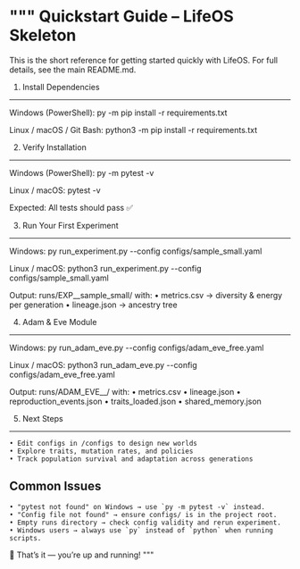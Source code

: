 """
Quickstart Guide – LifeOS Skeleton
==================================

This is the short reference for getting started quickly with LifeOS.
For full details, see the main README.md.


1. Install Dependencies
------------------------
Windows (PowerShell):
    py -m pip install -r requirements.txt

Linux / macOS / Git Bash:
    python3 -m pip install -r requirements.txt


2. Verify Installation
------------------------
Windows (PowerShell):
    py -m pytest -v

Linux / macOS:
    pytest -v

Expected: All tests should pass ✅


3. Run Your First Experiment
------------------------------
Windows:
    py run_experiment.py --config configs/sample_small.yaml

Linux / macOS:
    python3 run_experiment.py --config configs/sample_small.yaml

Output: runs/EXP_<timestamp>_sample_small/ with:
    • metrics.csv → diversity & energy per generation
    • lineage.json → ancestry tree


4. Adam & Eve Module
----------------------
Windows:
    py run_adam_eve.py --config configs/adam_eve_free.yaml

Linux / macOS:
    python3 run_adam_eve.py --config configs/adam_eve_free.yaml

Output: runs/ADAM_EVE_<timestamp>_<name>/ with:
    • metrics.csv
    • lineage.json
    • reproduction_events.json
    • traits_loaded.json
    • shared_memory.json


5. Next Steps
---------------
    • Edit configs in /configs to design new worlds
    • Explore traits, mutation rates, and policies
    • Track population survival and adaptation across generations


Common Issues
---------------
    • "pytest not found" on Windows → use `py -m pytest -v` instead.
    • "Config file not found" → ensure configs/ is in the project root.
    • Empty runs directory → check config validity and rerun experiment.
    • Windows users → always use `py` instead of `python` when running scripts.


🎯 That’s it — you’re up and running!
"""
